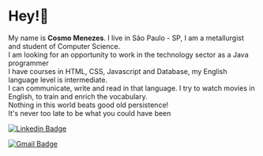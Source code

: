 
# Hey!👋

My name is **Cosmo Menezes**. I live in São Paulo - SP, I am a metallurgist and student of Computer Science. <br>I am looking for an opportunity to work in the technology sector as a Java programmer<br>
I have courses in HTML, CSS, Javascript and Database, my English language level is intermediate.<br> I can communicate, write and read in that language. I try to watch movies in English, to train and enrich the vocabulary.<br>
Nothing in this world beats good old persistence!<br>
It's never too late to be what you could have been

[![Linkedin Badge](https://img.shields.io/badge/-Cosmo%20Menezes-0a66c2?style=flat-square&logo=Linkedin&logoColor=white&link=https://www.linkedin.com/in/cosmo-menezes-421658114/)](https://www.linkedin.com/in/cosmo-menezes-421658114/) 

[![Gmail Badge](https://img.shields.io/badge/-cosmo.souza28@gmail.com-6633cc?style=flat-square&logo=Gmail&logoColor=white&link=mailto:cosmo.souza28@@gmail.com)](mailto:cosmo.souza28@@gmail.com)

